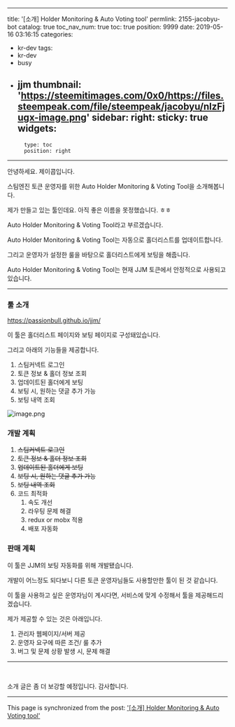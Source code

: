 
---
title: '[소개] Holder Monitoring & Auto Voting tool'
permlink: 2155-jacobyu-bot
catalog: true
toc_nav_num: true
toc: true
position: 9999
date: 2019-05-16 03:16:15
categories:
- kr-dev
tags:
- kr-dev
- busy
- jjm
thumbnail: 'https://steemitimages.com/0x0/https://files.steempeak.com/file/steempeak/jacobyu/nlzFjugx-image.png'
sidebar:
    right:
        sticky: true
widgets:
    -
        type: toc
        position: right
---


<p>안녕하세요. 제이콥입니다.</p>
<p>스팀엔진 토큰 운영자를 위한 Auto Holder Monitoring & Voting Tool을 소개해봅니다.</p>
<p>제가 만들고 있는 툴인데요. 아직 좋은 이름을 못정했습니다. ㅎㅎ</p>
<p>Auto Holder Monitoring & Voting Tool라고 부르겠습니다.</p>
<p>Auto Holder Monitoring & Voting Tool는 자동으로 홀더리스트를 업데이트합니다.</p>
<p>그리고 운영자가 설정한 룰을 바탕으로 홀더리스트에게 보팅을 해줍니다.</p>
<p>Auto Holder Monitoring & Voting Tool는 현재 JJM 토큰에서 안정적으로 사용되고있습니다.</p>
<hr />
<h3>툴 소개</h3>
<p><a href="https://passionbull.github.io/jjm/">https://passionbull.github.io/jjm/</a></p>
<p>이 툴은 홀더리스트 페이지와 보팅 페이지로 구성돼있습니다.</p>
<p>그리고 아래의 기능들을 제공합니다.</p>
<ol>
<li>스팀커넥트 로그인</li>
<li>토큰 정보 & 홀더 정보 조회</li>
<li>업데이트된 홀더에게 보팅</li>
<li>보팅 시, 원하는 댓글 추가 가능</li>
<li>보팅 내역 조회</li>
</ol>
<p><img src="https://steemitimages.com/0x0/https://files.steempeak.com/file/steempeak/jacobyu/nlzFjugx-image.png" alt="image.png" /></p>
<h3></h3>
<h3>개발 계획</h3>
<ol>
<li><del>스팀커넥트 로그인</del></li>
<li><del>토큰 정보 & 홀더 정보 조회</del></li>
<li><del>업데이트된 홀더에게 보팅</del></li>
<li><del>보팅 시, 원하는 댓글 추가 가능</del></li>
<li><del>보팅 내역 조회</del></li>
<li>코드 최적화
<ol>
<li>속도 개선</li>
<li>라우팅 문제 해결</li>
<li>redux or mobx 적용</li>
<li>배포 자동화</li>
</ol>
</li>
</ol>
<h3>판매 계획</h3>
<p>이 툴은 JJM의 보팅 자동화를 위해 개발됐습니다.</p>
<p>개발이 어느정도 되다보니 다른 토큰 운영자님들도 사용할만한 툴이 된 것 같습니다.</p>
<p>이 툴을 사용하고 싶은 운영자님이 계시다면, 서비스에 맞게 수정해서 툴을 제공해드리겠습니다.</p>
<p>제가 제공할 수 있는 것은 아래입니다.</p>
<ol>
<li>관리자 웹페이지/서버 제공</li>
<li>운영자 요구에 따른 조건/ 룰 추가</li>
<li>버그 및 문제 상황 발생 시, 문제 해결</li>
</ol>
<hr />
<p> </p>

소개 글은 좀 더 보강할 예정입니다.
감사합니다.

- - -

This page is synchronized from the post: ['[소개] Holder Monitoring & Auto Voting tool'](https://steemit.com/@jacobyu/2155-jacobyu-bot)
